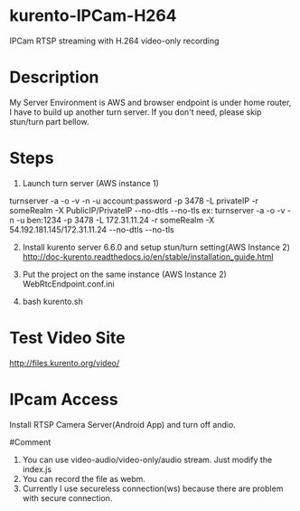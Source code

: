 # kurento-IPCam-H264
IPCam RTSP streaming with H.264 video-only recording 

# Description
  My Server Environment is AWS and browser endpoint is under home router, I have to build up another turn server.
  If you don't need, please skip stun/turn part bellow.
  
# Steps

1. Launch turn server (AWS instance 1)

turnserver -a -o -v -n -u account:password -p 3478 -L privateIP -r someRealm -X PublicIP/PrivateIP --no-dtls --no-tls
ex: turnserver -a -o -v -n -u ben:1234 -p 3478 -L 172.31.11.24 -r someRealm -X 54.192.181.145/172.31.11.24 --no-dtls --no-tls

2. Install kurento server 6.6.0 and setup stun/turn setting(AWS Instance 2)
http://doc-kurento.readthedocs.io/en/stable/installation_guide.html

3. Put the project on the same instance (AWS Instance 2)
WebRtcEndpoint.conf.ini

4. bash kurento.sh
	
# Test Video Site
http://files.kurento.org/video/

# IPcam Access
Install RTSP Camera Server(Android App) and turn off andio.

#Comment
1. You can use video-audio/video-only/audio stream. Just modify the index.js
2. You can record the file as webm.
3. Currently I use secureless connection(ws) because there are problem with secure connection.
	

